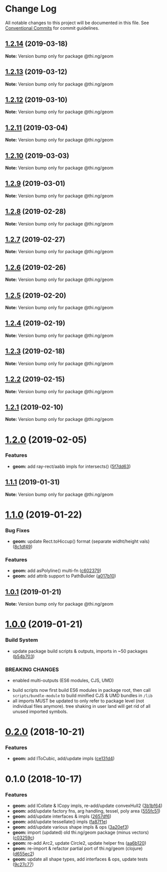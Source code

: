 # Change Log

All notable changes to this project will be documented in this file.
See [Conventional Commits](https://conventionalcommits.org) for commit guidelines.

## [1.2.14](https://github.com/thi-ng/umbrella/compare/@thi.ng/geom@1.2.13...@thi.ng/geom@1.2.14) (2019-03-18)

**Note:** Version bump only for package @thi.ng/geom





## [1.2.13](https://github.com/thi-ng/umbrella/compare/@thi.ng/geom@1.2.12...@thi.ng/geom@1.2.13) (2019-03-12)

**Note:** Version bump only for package @thi.ng/geom





## [1.2.12](https://github.com/thi-ng/umbrella/compare/@thi.ng/geom@1.2.11...@thi.ng/geom@1.2.12) (2019-03-10)

**Note:** Version bump only for package @thi.ng/geom





## [1.2.11](https://github.com/thi-ng/umbrella/compare/@thi.ng/geom@1.2.10...@thi.ng/geom@1.2.11) (2019-03-04)

**Note:** Version bump only for package @thi.ng/geom





## [1.2.10](https://github.com/thi-ng/umbrella/compare/@thi.ng/geom@1.2.9...@thi.ng/geom@1.2.10) (2019-03-03)

**Note:** Version bump only for package @thi.ng/geom





## [1.2.9](https://github.com/thi-ng/umbrella/compare/@thi.ng/geom@1.2.8...@thi.ng/geom@1.2.9) (2019-03-01)

**Note:** Version bump only for package @thi.ng/geom





## [1.2.8](https://github.com/thi-ng/umbrella/compare/@thi.ng/geom@1.2.7...@thi.ng/geom@1.2.8) (2019-02-28)

**Note:** Version bump only for package @thi.ng/geom





## [1.2.7](https://github.com/thi-ng/umbrella/compare/@thi.ng/geom@1.2.6...@thi.ng/geom@1.2.7) (2019-02-27)

**Note:** Version bump only for package @thi.ng/geom





## [1.2.6](https://github.com/thi-ng/umbrella/compare/@thi.ng/geom@1.2.5...@thi.ng/geom@1.2.6) (2019-02-26)

**Note:** Version bump only for package @thi.ng/geom





## [1.2.5](https://github.com/thi-ng/umbrella/compare/@thi.ng/geom@1.2.4...@thi.ng/geom@1.2.5) (2019-02-20)

**Note:** Version bump only for package @thi.ng/geom





## [1.2.4](https://github.com/thi-ng/umbrella/compare/@thi.ng/geom@1.2.3...@thi.ng/geom@1.2.4) (2019-02-19)

**Note:** Version bump only for package @thi.ng/geom





## [1.2.3](https://github.com/thi-ng/umbrella/compare/@thi.ng/geom@1.2.2...@thi.ng/geom@1.2.3) (2019-02-18)

**Note:** Version bump only for package @thi.ng/geom





## [1.2.2](https://github.com/thi-ng/umbrella/compare/@thi.ng/geom@1.2.1...@thi.ng/geom@1.2.2) (2019-02-15)

**Note:** Version bump only for package @thi.ng/geom





## [1.2.1](https://github.com/thi-ng/umbrella/compare/@thi.ng/geom@1.2.0...@thi.ng/geom@1.2.1) (2019-02-10)

**Note:** Version bump only for package @thi.ng/geom





# [1.2.0](https://github.com/thi-ng/umbrella/compare/@thi.ng/geom@1.1.1...@thi.ng/geom@1.2.0) (2019-02-05)


### Features

* **geom:** add ray-rect/aabb impls for intersects() ([5f7dd63](https://github.com/thi-ng/umbrella/commit/5f7dd63))





## [1.1.1](https://github.com/thi-ng/umbrella/compare/@thi.ng/geom@1.1.0...@thi.ng/geom@1.1.1) (2019-01-31)

**Note:** Version bump only for package @thi.ng/geom





# [1.1.0](https://github.com/thi-ng/umbrella/compare/@thi.ng/geom@1.0.1...@thi.ng/geom@1.1.0) (2019-01-22)


### Bug Fixes

* **geom:** update Rect.toHiccup() format (separate widht/height vals) ([8c1df49](https://github.com/thi-ng/umbrella/commit/8c1df49))


### Features

* **geom:** add asPolyline() multi-fn ([c602379](https://github.com/thi-ng/umbrella/commit/c602379))
* **geom:** add attrib support to PathBuilder ([a017b10](https://github.com/thi-ng/umbrella/commit/a017b10))





## [1.0.1](https://github.com/thi-ng/umbrella/compare/@thi.ng/geom@1.0.0...@thi.ng/geom@1.0.1) (2019-01-21)

**Note:** Version bump only for package @thi.ng/geom





# [1.0.0](https://github.com/thi-ng/umbrella/compare/@thi.ng/geom@0.2.11...@thi.ng/geom@1.0.0) (2019-01-21)


### Build System

* update package build scripts & outputs, imports in ~50 packages ([b54b703](https://github.com/thi-ng/umbrella/commit/b54b703))


### BREAKING CHANGES

* enabled multi-outputs (ES6 modules, CJS, UMD)

- build scripts now first build ES6 modules in package root, then call
  `scripts/bundle-module` to build minified CJS & UMD bundles in `/lib`
- all imports MUST be updated to only refer to package level
  (not individual files anymore). tree shaking in user land will get rid of
  all unused imported symbols.


# [0.2.0](https://github.com/thi-ng/umbrella/compare/@thi.ng/geom@0.1.0...@thi.ng/geom@0.2.0) (2018-10-21)


### Features

* **geom:** add IToCubic, add/update impls ([ce131d4](https://github.com/thi-ng/umbrella/commit/ce131d4))


# 0.1.0 (2018-10-17)


### Features

* **geom:** add ICollate & ICopy impls, re-add/update convexHull2 ([3b1bf64](https://github.com/thi-ng/umbrella/commit/3b1bf64))
* **geom:** add/update factory fns, arg handling, tessel, poly area ([555fc51](https://github.com/thi-ng/umbrella/commit/555fc51))
* **geom:** add/update interfaces & impls ([2657df6](https://github.com/thi-ng/umbrella/commit/2657df6))
* **geom:** add/update tessellate() impls ([fa87f1e](https://github.com/thi-ng/umbrella/commit/fa87f1e))
* **geom:** add/update various shape impls & ops ([3a20ef3](https://github.com/thi-ng/umbrella/commit/3a20ef3))
* **geom:** import (updated) old thi.ng/geom package (minus vectors) ([c03259c](https://github.com/thi-ng/umbrella/commit/c03259c))
* **geom:** re-add Arc2, update Circle2, update helper fns ([aa6b120](https://github.com/thi-ng/umbrella/commit/aa6b120))
* **geom:** re-import & refactor partial port of thi.ng/geom (clojure) ([d655ec2](https://github.com/thi-ng/umbrella/commit/d655ec2))
* **geom:** update all shape types, add interfaces & ops, update tests ([9c27c77](https://github.com/thi-ng/umbrella/commit/9c27c77))
